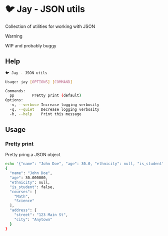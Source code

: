 # 🐦 Jay - JSON utils

Collection of utilities for working with JSON

> [!WARNING]
> WIP and probably buggy

## Help

```sh
🐦 Jay - JSON utils

Usage: jay [OPTIONS] [COMMAND]

Commands:
  pp		Pretty print (default)
Options:
  -v, --verbose	Increase logging verbosity
  -q, --quiet	Decrease logging verbosity
  -h, --help	Print this message
```

## Usage

### Pretty print

Pretty pring a JSON object

```sh
echo '{"name": "John Doe", "age": 30.0, "ethnicity": null, "is_student": false, "courses": ["Math", "Science"], "address": {"street": "123 Main St", "city": "Anytown"}}' | jay pp
{
  "name": "John Doe",
  "age": 30.000000,
  "ethnicity": null,
  "is_student": false,
  "courses": [
    "Math",
    "Science"
  ],
  "address": {
    "street": "123 Main St",
    "city": "Anytown"
  }
}
```
